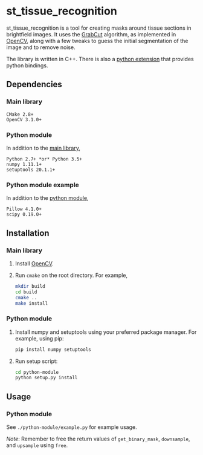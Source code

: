 st_tissue_recognition
=====================
st_tissue_recognition is a tool for creating masks around tissue sections in
brightfield images.
It uses the [GrabCut](https://en.wikipedia.org/wiki/GrabCut) algorithm, as
implemented in [OpenCV](http://opencv.org/), along with a few tweaks to guess
the initial segmentation of the image and to remove noise.

The library is written in C++.
There is also a [python extension](#python-usage) that provides python
bindings.

Dependencies
------------
### <a name="dep-main"></a>Main library
```
CMake 2.8+
OpenCV 3.1.0+
```

### <a name="dep-python"></a>Python module
In addition to the [main library](#dep-main),
```
Python 2.7+ *or* Python 3.5+
numpy 1.11.1+
setuptools 20.1.1+
```

### Python module example
In addition to the [python module](#dep-python),
```
Pillow 4.1.0+
scipy 0.19.0+
```

Installation
------------
### Main library
1. Install [OpenCV](https://github.com/opencv/opencv).
2. Run `cmake` on the root directory. For example,

    ```sh
    mkdir build
    cd build
    cmake ..
    make install
    ```

### Python module
1. Install numpy and setuptools using your preferred package manager. For
   example, using pip:

    ```sh
    pip install numpy setuptools
    ```
2. Run setup script:

    ```sh
    cd python-module
    python setup.py install
    ```

Usage
-----
### <a name="python-usage"></a>Python module
See ```./python-module/example.py``` for example usage.

*Note*: Remember to free the return values of ```get_binary_mask```,
    ```downsample```, and ```upsample``` using ```free```.
